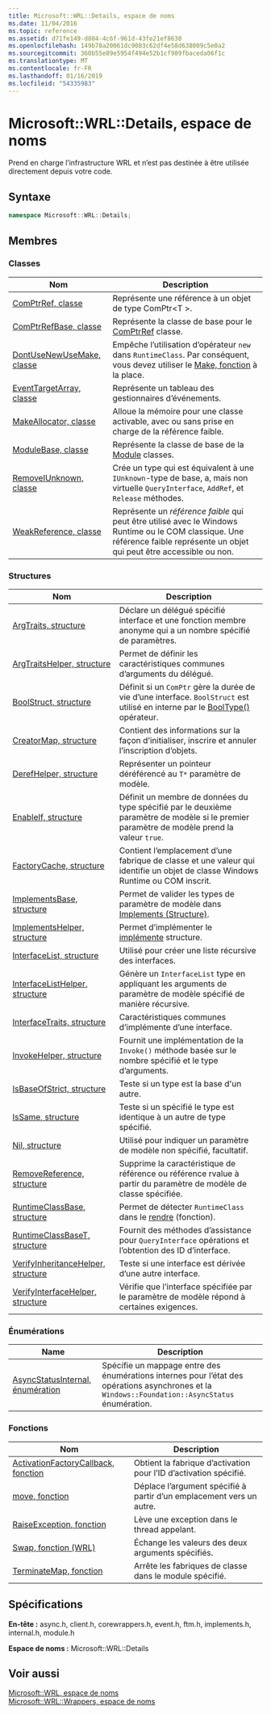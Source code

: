 ```yaml
---
title: Microsoft::WRL::Details, espace de noms
ms.date: 11/04/2016
ms.topic: reference
ms.assetid: d71fe149-d804-4c6f-961d-43fe21ef8630
ms.openlocfilehash: 149b78a20061dc9083c62df4e58d638009c5e0a2
ms.sourcegitcommit: 360b55e89e5954f494e52b1cf989fbaceda06f1c
ms.translationtype: MT
ms.contentlocale: fr-FR
ms.lasthandoff: 01/16/2019
ms.locfileid: "54335983"
---
```

# <a name="microsoftwrldetails-namespace"></a>Microsoft::WRL::Details, espace de noms

Prend en charge l’infrastructure WRL et n’est pas destinée à être utilisée directement depuis votre code.

## <a name="syntax"></a>Syntaxe

```cpp
namespace Microsoft::WRL::Details;
```

## <a name="members"></a>Membres

### <a name="classes"></a>Classes

|Nom|Description|
|----------|-----------------|
|[ComPtrRef, classe](comptrref-class.md)|Représente une référence à un objet de type ComPtr\<T >.|
|[ComPtrRefBase, classe](comptrrefbase-class.md)|Représente la classe de base pour le [ComPtrRef](comptrref-class.md) classe.|
|[DontUseNewUseMake, classe](dontusenewusemake-class.md)|Empêche l’utilisation d’opérateur `new` dans `RuntimeClass`. Par conséquent, vous devez utiliser le [Make, fonction](make-function.md) à la place.|
|[EventTargetArray, classe](eventtargetarray-class.md)|Représente un tableau des gestionnaires d’événements.|
|[MakeAllocator, classe](makeallocator-class.md)|Alloue la mémoire pour une classe activable, avec ou sans prise en charge de la référence faible.|
|[ModuleBase, classe](modulebase-class.md)|Représente la classe de base de la [Module](module-class.md) classes.|
|[RemoveIUnknown, classe](removeiunknown-class.md)|Crée un type qui est équivalent à une `IUnknown`-type de base, a, mais non virtuelle `QueryInterface`, `AddRef`, et `Release` méthodes.|
|[WeakReference, classe](weakreference-class.md)|Représente un *référence faible* qui peut être utilisé avec le Windows Runtime ou le COM classique. Une référence faible représente un objet qui peut être accessible ou non.|

### <a name="structures"></a>Structures

|Nom|Description|
|----------|-----------------|
|[ArgTraits, structure](argtraits-structure.md)|Déclare un délégué spécifié interface et une fonction membre anonyme qui a un nombre spécifié de paramètres.|
|[ArgTraitsHelper, structure](argtraitshelper-structure.md)|Permet de définir les caractéristiques communes d’arguments du délégué.|
|[BoolStruct, structure](boolstruct-structure.md)|Définit si un `ComPtr` gère la durée de vie d’une interface. `BoolStruct` est utilisé en interne par le [BoolType()](comptr-class.md#operator-microsoft-wrl-details-booltype) opérateur.|
|[CreatorMap, structure](creatormap-structure.md)|Contient des informations sur la façon d’initialiser, inscrire et annuler l’inscription d’objets.|
|[DerefHelper, structure](derefhelper-structure.md)|Représenter un pointeur déréférencé au `T*` paramètre de modèle.|
|[EnableIf, structure](enableif-structure.md)|Définit un membre de données du type spécifié par le deuxième paramètre de modèle si le premier paramètre de modèle prend la valeur `true`.|
|[FactoryCache, structure](factorycache-structure.md)|Contient l’emplacement d’une fabrique de classe et une valeur qui identifie un objet de classe Windows Runtime ou COM inscrit.|
|[ImplementsBase, structure](implementsbase-structure.md)|Permet de valider les types de paramètre de modèle dans [Implements (Structure)](implements-structure.md).|
|[ImplementsHelper, structure](implementshelper-structure.md)|Permet d’implémenter le [implémente](implements-structure.md) structure.|
|[InterfaceList, structure](interfacelist-structure.md)|Utilisé pour créer une liste récursive des interfaces.|
|[InterfaceListHelper, structure](interfacelisthelper-structure.md)|Génère un `InterfaceList` type en appliquant les arguments de paramètre de modèle spécifié de manière récursive.|
|[InterfaceTraits, structure](interfacetraits-structure.md)|Caractéristiques communes d’implémente d’une interface.|
|[InvokeHelper, structure](invokehelper-structure.md)|Fournit une implémentation de la `Invoke()` méthode basée sur le nombre spécifié et le type d’arguments.|
|[IsBaseOfStrict, structure](isbaseofstrict-structure.md)|Teste si un type est la base d'un autre.|
|[IsSame, structure](issame-structure.md)|Teste si un spécifié le type est identique à un autre de type spécifié.|
|[Nil, structure](nil-structure.md)|Utilisé pour indiquer un paramètre de modèle non spécifié, facultatif.|
|[RemoveReference, structure](removereference-structure.md)|Supprime la caractéristique de référence ou référence rvalue à partir du paramètre de modèle de classe spécifiée.|
|[RuntimeClassBase, structure](runtimeclassbase-structure.md)|Permet de détecter `RuntimeClass` dans le [rendre](make-function.md) (fonction).|
|[RuntimeClassBaseT, structure](runtimeclassbaset-structure.md)|Fournit des méthodes d’assistance pour `QueryInterface` opérations et l’obtention des ID d’interface.|
|[VerifyInheritanceHelper, structure](verifyinheritancehelper-structure.md)|Teste si une interface est dérivée d’une autre interface.|
|[VerifyInterfaceHelper, structure](verifyinterfacehelper-structure.md)|Vérifie que l’interface spécifiée par le paramètre de modèle répond à certaines exigences.|

### <a name="enumerations"></a>Énumérations

|Name|Description|
|----------|-----------------|
|[AsyncStatusInternal, énumération](asyncstatusinternal-enumeration.md)|Spécifie un mappage entre des énumérations internes pour l’état des opérations asynchrones et la `Windows::Foundation::AsyncStatus` énumération.|

### <a name="functions"></a>Fonctions

|Nom|Description|
|----------|-----------------|
|[ActivationFactoryCallback, fonction](activationfactorycallback-function.md)|Obtient la fabrique d’activation pour l’ID d’activation spécifié.|
|[move, fonction](move-function.md)|Déplace l’argument spécifié à partir d’un emplacement vers un autre.|
|[RaiseException, fonction](raiseexception-function.md)|Lève une exception dans le thread appelant.|
|[Swap, fonction (WRL)](swap-function-wrl.md)|Échange les valeurs des deux arguments spécifiés.|
|[TerminateMap, fonction](terminatemap-function.md)|Arrête les fabriques de classe dans le module spécifié.|

## <a name="requirements"></a>Spécifications

**En-tête :** async.h, client.h, corewrappers.h, event.h, ftm.h, implements.h, internal.h, module.h

**Espace de noms :** Microsoft::WRL::Details

## <a name="see-also"></a>Voir aussi

[Microsoft::WRL, espace de noms](microsoft-wrl-namespace.md)<br/>
[Microsoft::WRL::Wrappers, espace de noms](microsoft-wrl-wrappers-namespace.md)
